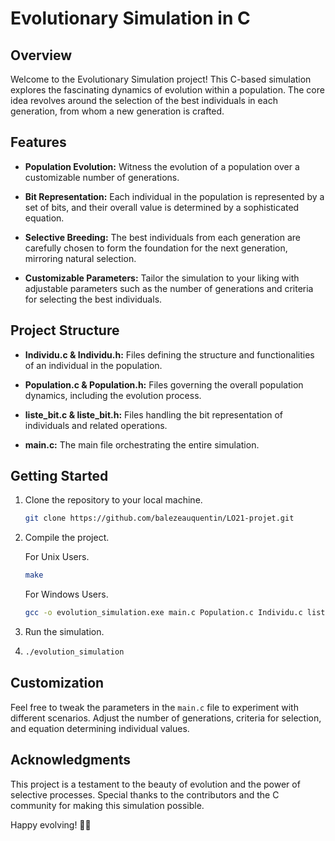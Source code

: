 # Evolutionary Simulation in C

## Overview

Welcome to the Evolutionary Simulation project! This C-based simulation explores the fascinating dynamics of evolution within a population. The core idea revolves around the selection of the best individuals in each generation, from whom a new generation is crafted.

## Features

- **Population Evolution:** Witness the evolution of a population over a customizable number of generations.

- **Bit Representation:** Each individual in the population is represented by a set of bits, and their overall value is determined by a sophisticated equation.

- **Selective Breeding:** The best individuals from each generation are carefully chosen to form the foundation for the next generation, mirroring natural selection.

- **Customizable Parameters:** Tailor the simulation to your liking with adjustable parameters such as the number of generations and criteria for selecting the best individuals.

## Project Structure

- **Individu.c & Individu.h:** Files defining the structure and functionalities of an individual in the population.

- **Population.c & Population.h:** Files governing the overall population dynamics, including the evolution process.

- **liste_bit.c & liste_bit.h:** Files handling the bit representation of individuals and related operations.

- **main.c:** The main file orchestrating the entire simulation.

## Getting Started

1. Clone the repository to your local machine.

   ```bash
   git clone https://github.com/balezeauquentin/LO21-projet.git
   ```

3. Compile the project.

   For Unix Users.
   ```bash
   make
   ```

   For Windows Users.
   ```bash
   gcc -o evolution_simulation.exe main.c Population.c Individu.c liste_bit.c -lm
   ```
   

5. Run the simulation.
6. 
   ```bash
   ./evolution_simulation
   ```

## Customization

Feel free to tweak the parameters in the `main.c` file to experiment with different scenarios. Adjust the number of generations, criteria for selection, and equation determining individual values.

## Acknowledgments

This project is a testament to the beauty of evolution and the power of selective processes. Special thanks to the contributors and the C community for making this simulation possible.

Happy evolving! 🌱🧬
